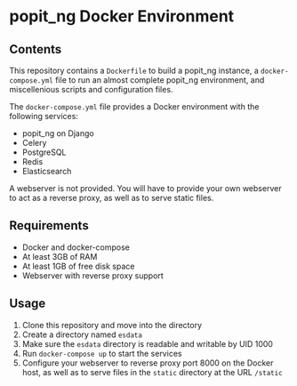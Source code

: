 # popit\_ng Docker Environment

## Contents

This repository contains a ```Dockerfile``` to build a popit\_ng instance, a ```docker-compose.yml``` file to run an almost complete popit\_ng environment, and miscellenious scripts and configuration files.

The ```docker-compose.yml``` file provides a Docker environment with the following services:

* popit\_ng on Django
* Celery
* PostgreSQL
* Redis
* Elasticsearch

A webserver is not provided. You will have to provide your own webserver to act as a reverse proxy, as well as to serve static files.

## Requirements

* Docker and docker-compose
* At least 3GB of RAM
* At least 1GB of free disk space
* Webserver with reverse proxy support

## Usage

1. Clone this repository and move into the directory
1. Create a directory named ```esdata```
1. Make sure the ```esdata``` directory is readable and writable by UID 1000
1. Run ```docker-compose up``` to start the services
1. Configure your webserver to reverse proxy port 8000 on the Docker host, as well as to serve files in the ```static``` directory at the URL ```/static```
